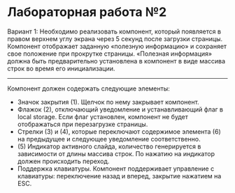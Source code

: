 # Лабораторная работа №2

Вариант 1: Необходимо реализовать компонент, который появляется в правом верхнем углу экрана через 5 секунд после загрузки страницы. Компонент отображает заданную «полезную информацию» и сохраняет свое положение при прокрутке страницы. «Полезная информация» должна быть предварительно установлена в компонент в виде массива строк во время его инициализации. 
***
Компонент должен содержать следующие элементы: 
*	Значок закрытия (1). Щелчок по нему закрывает компонент.
*	Флажок (2), отключающий уведомление и устанавливающий флаг в local storage. Если флаг установлен, компонент не будет отображаться при перезагрузке страницы. 
*	Стрелки (3) и (4), которые переключают содержимое элемента (6) на предыдущее и следующее уведомление соответственно. 
*	(5) Индикатор активного слайда, количество генерируется в зависимости от длины массива строк. По нажатию на индикатор должен происходить переход.
*	Поддержка клавиатуры. Компонент поддерживает управление с клавиатуры: переключение назад и вперед, закрытие нажатием на ESC.
